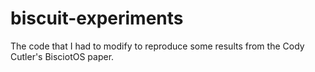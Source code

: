 # biscuit-experiments
The code that I had to modify to reproduce some results from the Cody Cutler's BisciotOS paper. 
